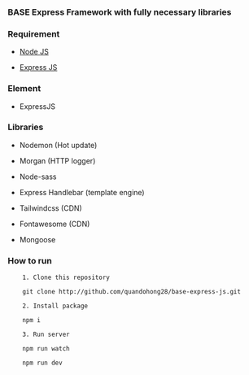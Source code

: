 ### BASE Express Framework with fully necessary libraries

### Requirement

- [Node JS](https://nodejs.org)

- [Express JS](https://www.npmjs.com/package/express)

### Element

- ExpressJS

### Libraries

- Nodemon (Hot update)

- Morgan (HTTP logger)  

- Node-sass

- Express Handlebar (template engine)

- Tailwindcss (CDN)

- Fontawesome (CDN)

- Mongoose

### How to run

```
    1. Clone this repository

    git clone http://github.com/quandohong28/base-express-js.git

    2. Install package

    npm i

    3. Run server

    npm run watch

    npm run dev
```
